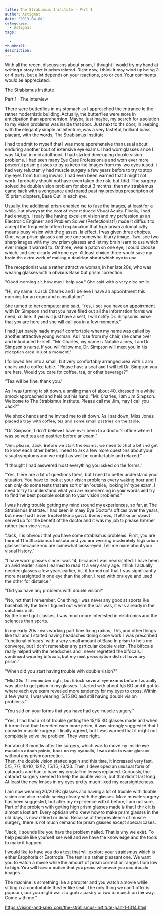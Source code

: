 ```yaml
---
title: The Strabismus Institute - Part 1
author: Astigmat
date: '2013-04-06'
categories:
  - Astigmat
tags:
  - 
  - 
thumbnail: 
description: 
---
```


With all the recent discussions about prism, I thought I would try my hand at writing a story that is prism related.  Right now, I think it may 
wind up being 3 or 4 parts, but a lot depends on your reactions, pro or con. Your comments would be appreciated.

 The Strabismus Institute

Part 1 - The Interview

There were butterflies in my stomach as I approached the entrance to the rather modernistic building.  Actually, the butterflies were more 
in anticipation than apprehension.  Maybe, just maybe, my search for a solution to my vision problems was inside that door.  Just next to the door, 
in keeping with the elegantly simple architecture, was a very tasteful, brilliant brass, placard, with the words, The Strabismus Institute.

I had to admit to myself that I was more apprehensive than usual about enduring another bout of extensive eye exams.  I had worn glasses since 
I was 14, but in mid adulthood, I had started developing double vision problems.  I had seen many Eye Care Professionals and worn ever more powerful 
prism glasses to try to keep the images from my two eyes fused.  I had very reluctantly had muscle surgery a few years before to try to stop my eyes 
from turning inward, I had even been warned that it might not work.  I probably should not have even taken the risk, but I did.  The surgery solved 
the double vision problem for about 3 months, then my strabismus came back with a vengeance and roared past my previous prescription of 15 prism 
diopters, Base Out, in each eye.

Usually, the additional prism enabled me to fuse the images, at least for a while. but always at the cost of ever reduced Visual Acuity.  Finally, I had 
had enough.  I really like having excellent vision and my profession as an Electronic Engineer and Problem Solver (Perfectionist?) made it difficult to 
accept the frequently offered explanation that high prism automatically means lousy vision with the glasses.  In effect, I was given three choices.  
One, wear prism glasses and see one somewhat blurry image.  Two, see two sharp images with my low prism glasses and let my brain learn to use 
which ever image it wanted to.  Or three, wear a patch on one eye, I could choose which, and see clearly with one eye.  At least choice three would 
save my brain the extra work of making a decision about which eye to use.

The receptionist was a rather attractive woman, in her late 20s, who was wearing glasses with a obvious Base Out prism correction.

"Good morning sir, how may I help you."  She said with a very nice smile.

"Hi, my name is Jack Charles and I believe I have an appointment this morning for an exam and consultation."

She turned to her computer and said, "Yes, I see you have an appointment with Dr. Simpson and that you have filled out all the information forms we 
need, on line.  If you will just have a seat, I will notify Dr. Simpsonís nurse that you are here and she will call you in a few moments."

I had just barely made myself comfortable when my name was called by another attractive young woman.  As I rose from my chair, she came over and 
introduced herself.  "Mr. Charles, my name is Natalie Jones, I am Dr. Simpson's nurse.  If you will follow me, Dr. Simpson will meet you in his reception 
area in just a moment."

I followed her into a small, but very comfortably arranged area with 4 arm chairs and a coffee table.  "Please have a seat and I will tell Dr. Simpson you 
are here.  Would you care for coffee, tea, or other beverage?"

"Tea will be fine, thank you."

As I was turning to sit down, a smiling man of about 40, dressed in a white smock approached and held out his hand.  "Mr. Charles, I am Jim Simpson.  
Welcome to The Strabismus Institute.  Please call me Jim, may I call you Jack?"

We shook hands and he invited me to sit down.  As I sat down, Miss Jones placed a tray with coffee, tea and some small pastries on the table.

"Dr. Simpson, I don't believe I have ever been to a doctor's office where I was served tea and pastries before an exam."

"Jim. please, Jack.  Before we start the exams, we need to chat a bit and get to know each other better.  I need to ask a few more questions about 
your visual symptoms and we might as well be comfortable and relaxed."

"I thought I had answered most everything you asked on the forms.'

"Yes, there are a lot of questions there, but I need to better understand your situation.  You have to look at your vision problems every waking hour and 
I can only do some tests that are sort of an 'outside, looking in' type exam.  I need to try to understand what you are experiencing in your words and try 
to find the best possible solution to your vision problems."

I was having trouble getting my mind around my experiences, so far, at The Strabismus Institute.  I had been in many Eye Doctor's offices over the years, 
but never had I been treated like a guest.  Sometimes, I felt like an object served up for the benefit of the doctor and it was my job to please him/her 
rather than vice versa.

"Jack, it is obvious that you have some strabismus problems.  First, you are here at The Strabismus Institute and you are wearing moderately high prism 
glasses because you are somewhat cross-eyed.  Tell me more about your visual history."

"I have worn glasses since I was 14, because I was nearsighted.  I have been an avid reader since I learned to read at a very early age.  I think I actually needed 
glasses a few years earlier, but it turned out that I was significantly more nearsighted in one eye than the other.  I read with one eye and used the other for distance."

"Did you have any problems with double vision?"

"No, not that I remember.  One thing, I was never any good at sports like baseball.  By the time I figured out where the ball was, it was already in the catcherís mitt.  
By the time I got glasses, I was much more interested in electronics and the sciences than sports.

In my early 20s I was working part time fixing radios, TVs, and other things like that and I started having headaches doing close work.  I was prescribed 'functional bifocals' 
with a very small amount of Base In prism to help me converge, but I don't remember any particular double vision.  The bifocals really helped with the headaches and I 
never regretted the bifocals.  I continued wearing bifocals, but my next prescription did not have any prism."

"When did you start having trouble with double vision?"

"Mid 30s if I remember right, but it took several eye exams before I actually was able to get prism in my glasses.  I started with about 5/5 BO and it got to where each eye 
exam revealed more tendency for my eyes to cross.  Within a few years, I was wearing 15/15 BO and still having double vision problems."

"You said on your forms that you have had eye muscle surgery."

"Yes, I had had a lot of trouble getting the 15/15 BO glasses made and when it turned out that I needed even more prism, it was strongly suggested that I consider muscle 
surgery.  I finally agreed, but I was warned that it might not completely solve the problem.  They were right.

For about 3 months after the surgery, which was to move my inside eye muscle's attach points,  back on my eyeballs, I was able to wear glasses without any prism correction.  
Then, the double vision started again and this time, it increased very fast.  5/5, 7/7, 10/10, 12/12, 15/15, 23/23.  Then, I developed an unusual form of cataracts and had 
to have my crystalline lenses replaced.  Curiously, the cataract surgery seemed to help the double vision, but that didn't last long. At least the new lenses in my eyes pretty 
much fixed my nearsightedness.

I am now wearing 20/20 BO glasses and having a lot of trouble with double vision and also trouble seeing clearly with the glasses.  More muscle surgery has been suggested, 
but after my experience with it before, I am not sure.  Part of the problem with getting high prism glasses made is that I think it is almost a lost art.  Every optician who 
knew how to make prism glasses in the old days, is now retired or dead.  Because of the prevalence of muscle surgery, there is not much demand for prism glasses except 
special cases.

"Jack, it sounds like you have the problem nailed.  That is why we exist.  To help people like yourself see well and we have the knowledge and the tools to make it happen.

I would like to have you do a test that will explore your strabismus which is either Esophoria or Esotropia. The test is a rather pleasant one.  We want you to watch a movie 
while the amount of prism correction ranges from low to high.  You will have a button that you press whenever you see double images.

The machine is something like a phropter and you watch a movie while sitting in a comfortable theater like seat.  The only thing we can't offer is popcorn, but you might want
to grab a pastry or two to munch on the way.  Come with me."

https://vision-and-spex.com/the-strabismus-institute-part-1-t314.html
